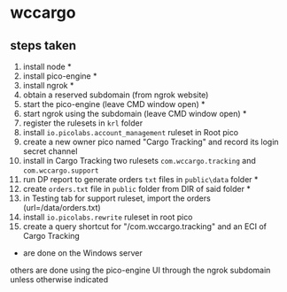 # wccargo

## steps taken

1. install node *
1. install pico-engine *
1. install ngrok *
1. obtain a reserved subdomain (from ngrok website)
1. start the pico-engine (leave CMD window open) *
1. start ngrok using the subdomain (leave CMD window open) *
1. register the rulesets in `krl` folder
1. install `io.picolabs.account_management` ruleset in Root pico
1. create a new owner pico named "Cargo Tracking" and record its login secret channel
1. install in Cargo Tracking two rulesets `com.wccargo.tracking` and `com.wccargo.support`
1. run DP report to generate orders `txt` files in `public\data` folder *
1. create `orders.txt` file in `public` folder from DIR of said folder *
1. in Testing tab for support ruleset, import the orders (url=<engine>/data/orders.txt)
1. install `io.picolabs.rewrite` ruleset in root pico
1. create a query shortcut for "/com.wccargo.tracking" and an ECI of Cargo Tracking

* are done on the Windows server

others are done using the pico-engine UI through the ngrok subdomain
unless otherwise indicated
